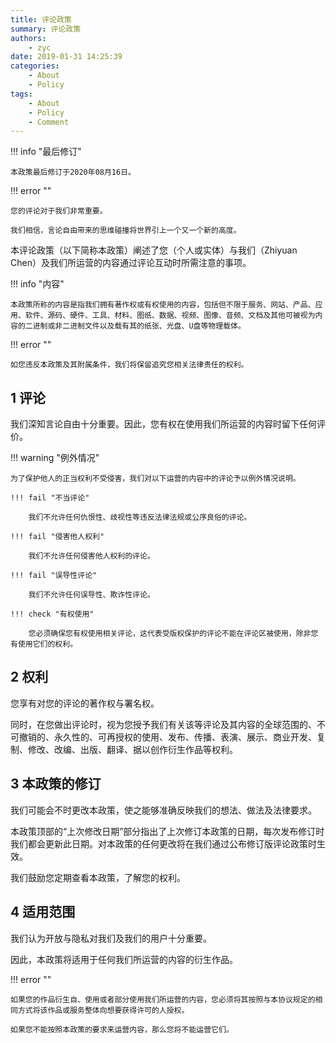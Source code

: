 ```yaml
---
title: 评论政策
summary: 评论政策
authors:
    - zyc
date: 2019-01-31 14:25:39
categories:
    - About
    - Policy
tags:
    - About
    - Policy
    - Comment
---
```


!!! info "最后修订"

    本政策最后修订于2020年08月16日。

!!! error ""

    您的评论对于我们非常重要。

    我们相信，言论自由带来的思维碰撞将世界引上一个又一个新的高度。

本评论政策（以下简称本政策）阐述了您（个人或实体）与我们（Zhiyuan Chen）及我们所运营的内容通过评论互动时所需注意的事项。

!!! info "内容"

    本政策所称的内容是指我们拥有著作权或有权使用的内容，包括但不限于服务、网站、产品、应用、软件、源码、硬件、工具、材料、图纸、数据、视频、图像、音频、文档及其他可被视为内容的二进制或非二进制文件以及载有其的纸张、光盘、U盘等物理载体。

!!! error ""

    如您违反本政策及其附属条件，我们将保留追究您相关法律责任的权利。

## 1 评论

我们深知言论自由十分重要。因此，您有权在使用我们所运营的内容时留下任何评价。

!!! warning "例外情况"

    为了保护他人的正当权利不受侵害，我们对以下运营的内容中的评论予以例外情况说明。

    !!! fail "不当评论"

        我们不允许任何仇恨性、歧视性等违反法律法规或公序良俗的评论。

    !!! fail "侵害他人权利"

        我们不允许任何侵害他人权利的评论。
    
    !!! fail "误导性评论"

        我们不允许任何误导性、欺诈性评论。

    !!! check "有权使用"

        您必须确保您有权使用相关评论，这代表受版权保护的评论不能在评论区被使用，除非您有使用它们的权利。

## 2 权利

您享有对您的评论的著作权与署名权。

同时，在您做出评论时，视为您授予我们有关该等评论及其内容的全球范围的、不可撤销的、永久性的、可再授权的使用、发布、传播、表演、展示、商业开发、复制、修改、改编、出版、翻译、据以创作衍生作品等权利。

## 3 本政策的修订

我们可能会不时更改本政策，使之能够准确反映我们的想法、做法及法律要求。

本政策顶部的“上次修改日期”部分指出了上次修订本政策的日期，每次发布修订时我们都会更新此日期。对本政策的任何更改将在我们通过公布修订版评论政策时生效。

我们鼓励您定期查看本政策，了解您的权利。

## 4 适用范围

我们认为开放与隐私对我们及我们的用户十分重要。

因此，本政策将适用于任何我们所运营的内容的衍生作品。

!!! error ""

    如果您的作品衍生自、使用或者部分使用我们所运营的内容，您必须将其按照与本协议规定的相同方式将该作品或服务整体向想要获得许可的人授权。

    如果您不能按照本政策的要求来运营内容，那么您将不能运营它们。
